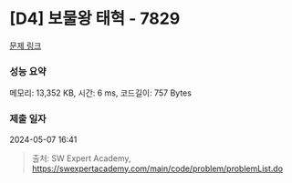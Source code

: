 # [D4] 보물왕 태혁 - 7829 

[문제 링크](https://swexpertacademy.com/main/code/problem/problemDetail.do?contestProbId=AWtInr3auH0DFASy) 

### 성능 요약

메모리: 13,352 KB, 시간: 6 ms, 코드길이: 757 Bytes

### 제출 일자

2024-05-07 16:41



> 출처: SW Expert Academy, https://swexpertacademy.com/main/code/problem/problemList.do